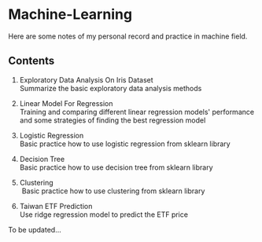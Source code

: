 # Machine-Learning
Here are some notes of my personal record and practice in machine field.

## Contents
1. Exploratory Data Analysis On Iris Dataset    
  Summarize the basic exploratory data analysis methods  
  
2. Linear Model For Regression   
  Training and comparing different linear regression models' performance and some strategies of finding the best regression model   
  
3. Logistic Regression  
  Basic practice how to use logistic regression from sklearn library  
  
4. Decision Tree  
  Basic practice how to use decision tree from sklearn library
  
5. Clustering  
  Basic practice how to use clustering from sklearn library  

6. Taiwan ETF Prediction  
  Use ridge regression model to predict the ETF price  

To be updated...
